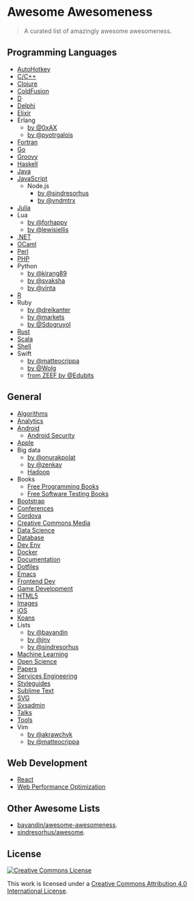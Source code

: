# Awesome Awesomeness

> A curated list of amazingly awesome awesomeness.

## Programming Languages

- [AutoHotkey](https://github.com/ahkscript/awesome-AutoHotkey)
- [C/C++](https://github.com/fffaraz/awesome-cpp)
- [Clojure](https://github.com/razum2um/awesome-clojure)
- [ColdFusion](https://github.com/seancoyne/awesome-coldfusion)
- [D](https://github.com/zhaopuming/awesome-d)
- [Delphi](https://github.com/Fr0sT-Brutal/awesome-delphi)
- [Elixir](https://github.com/h4cc/awesome-elixir)
- Erlang
	- [by @0xAX](https://github.com/0xAX/erlang-bookmarks)
	- [by @pyotrgalois](https://github.com/pyotrgalois/spawnedshelter)
- [Fortran](https://github.com/rabbiabram/awesome-fortran)
- [Go](https://github.com/avelino/awesome-go)
- [Groovy](https://github.com/kdabir/awesome-groovy)
- [Haskell](https://github.com/krispo/awesome-haskell)
- [Java](https://github.com/akullpp/awesome-java)
- [JavaScript](https://github.com/sorrycc/awesome-javascript)
	- Node.js
		- [by @sindresorhus](https://github.com/sindresorhus/awesome-nodejs)
		- [by @vndmtrx](https://github.com/vndmtrx/awesome-nodejs)
- [Julia](https://github.com/svaksha/Julia.jl)
- Lua
	- [by @forhappy](https://github.com/forhappy/awesome-lua)
	- [by @lewisjellis](https://github.com/LewisJEllis/awesome-lua)
- [.NET](https://github.com/quozd/awesome-dotnet)
- [OCaml](https://github.com/rizo/awesome-ocaml)
- [Perl](https://github.com/hachiojipm/awesome-perl)
- [PHP](https://github.com/ziadoz/awesome-php)
- Python
	- [by @kirang89](https://github.com/kirang89/pycrumbs)
	- [by @svaksha](https://github.com/svaksha/pythonidae)
	- [by @vinta](https://github.com/vinta/awesome-python)
- [R](https://github.com/qinwf/awesome-R)
- Ruby
	- [by @dreikanter](https://github.com/dreikanter/ruby-bookmarks)
	- [by @markets](https://github.com/markets/awesome-ruby)
	- [by @Sdogruyol](https://github.com/Sdogruyol/awesome-ruby)
- [Rust](https://github.com/kud1ing/awesome-rust)
- [Scala](https://github.com/lauris/awesome-scala)
- [Shell](https://github.com/alebcay/awesome-shell)
- Swift
	- [by @matteocrippa](https://github.com/matteocrippa/awesome-swift)
	- [by @Wolg](https://github.com/Wolg/awesome-swift)
	- [from ZEEF by @Edubits](https://awesome-swift.zeef.com/robin.eggenkamp)

## General

- [Algorithms](https://github.com/tayllan/awesome-algorithms)
- [Analytics](https://github.com/onurakpolat/awesome-analytics)
- [Android](https://github.com/JStumpp/awesome-android)
	- [Android Security](https://github.com/ashishb/android-security-awesome)
- [Apple](https://github.com/joeljfischer/awesome-apple)
- Big data
	- [by @onurakpolat](https://github.com/onurakpolat/awesome-bigdata)
	- [by @zenkay](https://github.com/zenkay/bigdata-ecosystem)
	- [Hadoop](https://github.com/youngwookim/awesome-hadoop)
- Books
	- [Free Programming Books](https://github.com/vhf/free-programming-books)
	- [Free Software Testing Books](https://github.com/ligurio/free-software-testing-books)
- [Bootstrap](https://github.com/therebelrobot/awesome-bootstrap)
- [Conferences](https://github.com/RichardLitt/awesome-conferences)
- [Cordova](https://github.com/busterc/awesome-cordova)
- [Creative Commons Media](https://github.com/shime/creative-commons-media)
- [Data Science](https://github.com/okulbilisim/awesome-datascience)
- [Database](https://github.com/numetriclabz/awesome-db)
- [Dev Env](https://github.com/jondot/awesome-devenv)
- [Docker](https://github.com/veggiemonk/awesome-docker)
- [Documentation](https://github.com/PharkMillups/beautiful-docs)
- [Dotfiles](https://github.com/webpro/awesome-dotfiles)
- [Emacs](https://github.com/emacs-tw/awesome-emacs)
- [Frontend Dev](https://github.com/dypsilon/frontend-dev-bookmarks)
- [Game Development](https://github.com/ellisonleao/magictools)
- [HTML5](https://github.com/diegocard/awesome-html5)
- [Images](https://github.com/heyalexej/awesome-images)
- [iOS](https://github.com/vsouza/awesome-ios)
- [Koans](https://github.com/ahmdrefat/awesome-koans)
- Lists
	- [by @bayandin](https://github.com/bayandin/awesome-awesomeness)
	- [by @jnv](https://github.com/jnv/lists)
	- [by @sindresorhus](https://github.com/sindresorhus/awesome)
- [Machine Learning](https://github.com/josephmisiti/awesome-machine-learning)
- [Open Science](https://github.com/silky/awesome-open-science)
- [Papers](https://github.com/papers-we-love/papers-we-love)
- [Services Engineering](https://github.com/mmcgrana/services-engineering)
- [Styleguides](https://github.com/RichardLitt/awesome-styleguides)
- [Sublime Text](https://github.com/dreikanter/sublime-bookmarks)
- [SVG](https://github.com/willianjusten/awesome-svg)
- [Sysadmin](https://github.com/kahun/awesome-sysadmin)
- [Talks](https://github.com/JanVanRyswyck/awesome-talks)
- [Tools](https://github.com/cjbarber/ToolsOfTheTrade)
- Vim
	- [by @akrawchyk](https://github.com/akrawchyk/awesome-vim)
	- [by @matteocrippa](https://github.com/matteocrippa/awesome-vim)

## Web Development

- [React](https://github.com/enaqx/awesome-react)
- [Web Performance Optimization](https://github.com/davidsonfellipe/awesome-wpo)

## Other Awesome Lists

- [bayandin/awesome-awesomeness](https://github.com/bayandin/awesome-awesomeness).
- [sindresorhus/awesome](https://github.com/sindresorhus/awesome).

## License

[![Creative Commons License](http://i.creativecommons.org/l/by/4.0/88x31.png)](http://creativecommons.org/licenses/by/4.0/)

This work is licensed under a [Creative Commons Attribution 4.0 International License](http://creativecommons.org/licenses/by/4.0/).
